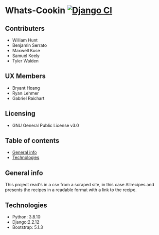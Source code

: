 # Whats-Cookin [![Django CI](https://github.com/ChicoState/Whats-Cookin/actions/workflows/django.yml/badge.svg)](https://github.com/ChicoState/Whats-Cookin/actions/workflows/django.yml)

## Contributers
* William Hunt
* Benjamin Serrato
* Maxwell Kuse
* Samuel Keely
* Tyler Walden

## UX Members
* Bryant Hoang
* Ryan Lehmer
* Gabriel Raichart


## Licensing
* GNU General Public License v3.0

## Table of contents
* [General info](#general-info)
* [Technologies](#technologies)

## General info
This project read's in a csv from a scraped site, in this case Allrecipes and presents the recipes in a readable format with a link to the recipe.

## Technologies
* Python: 3.8.10
* Django:2.2.12
* Bootstrap: 5.1.3
